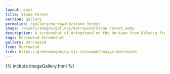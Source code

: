 ```yaml
---
layout: post
title: Stone Forest
section: gallery
permalink: /gallery/morrowind/stone forest
image: /assets/images/gallery/morrowind/Stone Forest.webp
description: A screenshot of Arkngthand on the horizon from Balmora from The Elder Scrolls III&#58; Morrowind, taken by Samantha Says.
tags: Morrowind Screenshot
gallery: morrowind
from: Morrowind
link: https://greenmangaming.sjv.io/samanthasays-morrowind
---
```

{% include imageGallery.html %}